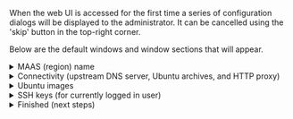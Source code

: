 When the web UI is accessed for the first time a series of configuration
dialogs will be displayed to the administrator. It can be cancelled using the
'skip' button in the top-right corner.

Below are the default windows and window sections that will appear.

<details>
<summary>MAAS (region) name</summary>
<p><img alt="conf journey step 1" src="../media/installconfig-webui-conf-journey__region-name.png" /></p>
<!-- LINKS -->
</details>

<details>
<summary>Connectivity (upstream DNS server, Ubuntu archives, and HTTP proxy)</summary>
<p><img alt="conf journey step 2" src="../media/installconfig-webui-conf-journey__connectivity.png" /></p>
<!-- LINKS -->
</details>

<details>
<summary>Ubuntu images</summary>
<p><img alt="conf journey step 3" src="../media/installconfig-webui-conf-journey__2.3_ubuntu-images.png" /></p>
<!-- LINKS -->
</details>

<details>
<summary>SSH keys (for currently logged in user)</summary>
<p><img alt="conf journey step 4" src="../media/installconfig-webui-conf-journey__2.3_ssh-keys.png" /></p>
<p>Here, one key is already imported as this was added when the administrator
   was created via the CLI.</p>
<!-- LINKS -->
</details>

<details>
<summary>Finished (next steps)</summary>
<p><img alt="conf journey step 5" src="../media/installconfig-webui-conf-journey__2.3_successfully-setup.png" /></p>
<!-- LINKS -->
</details>


<!-- LINKS -->

[conf-journey-step-1]: ../media/installconfig-webui-conf-journey__region-name.png
[conf-journey-step-2]: ../media/installconfig-webui-conf-journey__connectivity.png
[conf-journey-step-3]: ../media/installconfig-webui-conf-journey__2.3_ubuntu-images.png
[conf-journey-step-4]: ../media/installconfig-webui-conf-journey__2.3_ssh-keys.png
[conf-journey-step-5]: ../media/installconfig-webui-conf-journey__2.3_successfully-setup.png